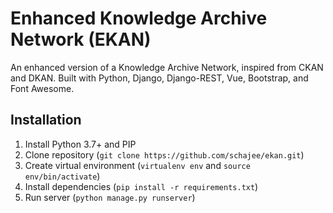# Enhanced Knowledge Archive Network (EKAN)

An enhanced version of a Knowledge Archive Network, inspired from CKAN and DKAN.
Built with Python, Django, Django-REST, Vue, Bootstrap, and Font Awesome. 

## Installation
1. Install Python 3.7+ and PIP
2. Clone repository (`git clone https://github.com/schajee/ekan.git`)
3. Create virtual environment (`virtualenv env` and `source env/bin/activate`)
4. Install dependencies (`pip install -r requirements.txt`)
5. Run server (`python manage.py runserver`)
